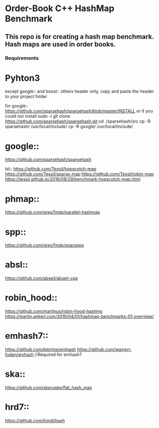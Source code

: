 # Order-Book C++ HashMap Benchmark

## This repo is for creating a hash map benchmark. Hash maps are used in order books. 

### Requirements

# Pyhton3

except google:: and boost:: others header only, copy and paste the header to your project folder

for google::
https://github.com/sparsehash/sparsehash/blob/master/INSTALL
or if you could not install
sudo -i
git clone https://github.com/sparsehash/sparsehash.git
cd  ./sparsehash/src
cp -R sparsehash/ /usr/local/include/
cp -R google/ /usr/local/include/

# google::
https://github.com/sparsehash/sparsehash

tsl::
https://github.com/Tessil/hopscotch-map
https://github.com/Tessil/sparse-map
https://github.com/Tessil/robin-map
https://tessil.github.io/2016/08/29/benchmark-hopscotch-map.html

# phmap::
https://github.com/greg7mdp/parallel-hashmap

# spp::
https://github.com/greg7mdp/sparsepp

# absl::
https://github.com/abseil/abseil-cpp

# robin_hood::
https://github.com/martinus/robin-hood-hashing
https://martin.ankerl.com/2019/04/01/hashmap-benchmarks-01-overview/

# emhash7::
https://github.com/ktprime/emhash
https://github.com/wangyi-fudan/wyhash     //Required for emhash7

# ska::
https://github.com/skarupke/flat_hash_map

# hrd7::	
https://github.com/hordi/hash    
